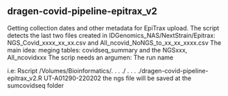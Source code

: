 ## dragen-covid-pipeline-epitrax_v2
Getting collection dates and other metadata for EpiTrax upload. 
The script detects the last two files created in IDGenomics_NAS/NextStrain/Epitrax: NGS_Covid_xxxx_xx_xx.csv and All_ncovid_NoNGS_to_xx_xx_xxxx.csv
The main idea: meging tables: covidseq_summary and the NGSxxx, All_ncovidxxx
The scrip needs an argumen: The run name

i.e: Rscript /Volumes/Bioinformatics/. . . ./ . . . ./dragen-covid-pipeline-epitrax_v2.R UT-A01290-220202
the ngs file will be saved at the sumcovidseq folder
